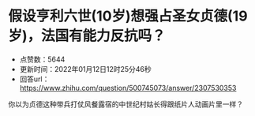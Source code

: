 # 假设亨利六世(10岁)想强占圣女贞德(19岁)，法国有能力反抗吗？
- 点赞数：5644
- 更新时间：2022年01月12日12时25分46秒
- 回答url：https://www.zhihu.com/question/500745073/answer/2307530353
<body>
 <p data-pid="HxToM3jx">你以为贞德这种带兵打仗风餐露宿的中世纪村姑长得跟纸片人动画片里一样？</p>
</body>